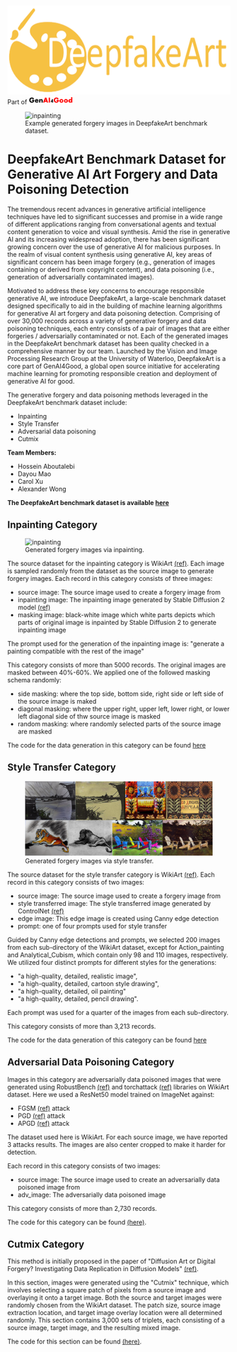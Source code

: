 

<img src="https://github.com/h-aboutalebi/DeepfakeArt/blob/main/images/logo.jpg" alt="logo" width="600" height="200">
Part of <img src="https://github.com/h-aboutalebi/DeepfakeArt/blob/main/images/genai4good.png" alt="genai4good" width="20%" height="20%">

<figure class="image">
<img src="https://github.com/h-aboutalebi/DeepfakeArt/blob/main/images/all.jpg" alt="inpainting">
<figcaption>Example generated forgery images in DeepfakeArt benchmark dataset.</figcaption>
</figure>

# DeepfakeArt Benchmark Dataset for Generative AI Art Forgery and Data Poisoning Detection
The tremendous recent advances in generative artificial intelligence techniques have led to significant successes and promise in a wide range of different applications ranging from conversational agents and textual content generation to voice and visual synthesis.  Amid the rise in generative AI and its increasing widespread adoption, there has been significant growing concern over the use of generative AI for malicious purposes.  In the realm of visual content synthesis using generative AI, key areas of significant concern has been image forgery (e.g., generation of images containing or derived from copyright content), and data poisoning (i.e., generation of adversarially contaminated images).  

Motivated to address these key concerns to encourage responsible generative AI, we introduce DeepfakeArt, a large-scale benchmark dataset designed specifically to aid in the building of machine learning algorithms for generative AI art forgery and data poisoning detection. Comprising of over 30,000 records across a variety of generative forgery and data poisoning techniques, each entry consists of a pair of images that are either forgeries / adversarially contaminated or not. Each of the generated images in the DeepfakeArt benchmark dataset has been quality checked in a comprehensive manner by our team.  Launched by the Vision and Image Processing Research Group at the University of Waterloo, DeepfakeArt is a core part of GenAI4Good, a global open source initiative for accelerating machine learning for promoting responsible creation and deployment of generative AI for good. 

The generative forgery and data poisoning methods leveraged in the DeepfakeArt benchmark dataset include:
- Inpainting
- Style Transfer
- Adversarial data poisoning
- Cutmix


**Team Members:**
- Hossein Aboutalebi
- Dayou Mao
- Carol Xu
- Alexander Wong


**The DeepfakeArt benchmark dataset is available [here](https://www.kaggle.com/datasets/danielmao2019/deepfakeart)**

## Inpainting Category
<figure class="image">
<img src="https://github.com/h-aboutalebi/DeepfakeArt/blob/main/images/inpainting.jpg" alt="inpainting">
<figcaption>Generated forgery images via inpainting.</figcaption>
</figure>

The source dataset for the inpainting category is WikiArt [(ref)](https://paperswithcode.com/paper/large-scale-classification-of-fine-art). Each image is sampled randomly from the dataset as the source image to generate forgery images. 
Each record in this category consists of three images: 

- source image: The source image used to create a forgery image from
- inpainting image: The inpainting image generated by Stable Diffusion 2 model [(ref)](https://huggingface.co/stabilityai/stable-diffusion-2-inpainting)
- masking image: black-white image which white parts depicts which parts of original image is inpainted by Stable Diffusion 2 to generate inpainting image

The prompt used for the generation of the inpainting image is: "generate a painting compatible with the rest of the image"

This category consists of more than 5000 records. The original images are masked between 40%-60%. We applied one of the followed masking schema randomly:

- side masking: where the top side, bottom side, right side or left side of the source image is maked
- diagonal masking: where the upper right, upper left, lower right, or lower left diagonal side of thw source image is masked
- random masking: where randomly selected parts of the source image are masked

The code for the data generation in this category can be found [here](https://github.com/h-aboutalebi/DeepfakeArt/blob/main/image_inpainting/main.py)

## Style Transfer Category
<figure class="image">
<img src="https://github.com/h-aboutalebi/DeepfakeArt/blob/main/images/style.jpg">
<figcaption>Generated forgery images via style transfer.</figcaption>
</figure>

The source dataset for the style transfer category is WikiArt [(ref)](https://paperswithcode.com/paper/large-scale-classification-of-fine-art). Each record in this category consists of two images: 

- source image: The source image used to create a forgery image from
- style transferred image: The style transferred image generated by ControlNet [(ref)](https://huggingface.co/lllyasviel/ControlNet)
- edge image: This edge image is created using Canny edge detection
- prompt: one of four prompts used for style transfer

Guided by Canny edge detections and prompts, we selected 200 images from each sub-directory of the WikiArt dataset, except for Action_painting and Analytical_Cubism, which contain only 98 and 110 images, respectively. We utilized four distinct prompts for different styles for the generations:

- "a high-quality, detailed, realistic image", 
- "a high-quality, detailed, cartoon style drawing", 
- "a high-quality, detailed, oil painting"
- "a high-quality, detailed, pencil drawing". 

Each prompt was used for a quarter of the images from each sub-directory. 

This category consists of more than 3,213 records. 

The code for the data generation of this category can be found [here](https://github.com/h-aboutalebi/DeepfakeArt/blob/main/main_style_transfer.py)


## Adversarial Data Poisoning Category 

Images in this category are adversarially data poisoned images that were generated using RobustBench [(ref)](https://robustbench.github.io/) and torchattack [(ref)](https://adversarial-attacks-pytorch.readthedocs.io/en/latest/attacks.html) libraries on WikiArt dataset. Here we used a ResNet50 model trained on ImageNet against:

- FGSM [(ref)](https://arxiv.org/abs/1412.6572) attack 
- PGD [(ref)](https://arxiv.org/pdf/1706.06083.pdf) attack
- APGD [(ref)](https://arxiv.org/pdf/2003.01690.pdf) attack

The dataset used here is WikiArt. For each source image, we have reported 3 attacks results. The images are also center cropped to make it harder for detection. 


 Each record in this category consists of two images: 

- source image: The source image used to create an adversarially data poisoned image from
- adv_image: The adversarially data poisoned image

This category consists of more than 2,730 records. 

The code for this category can be found [(here)](https://github.com/h-aboutalebi/DeepfakeArt/blob/main/adv_image/main.py).

## Cutmix Category

This method is initially proposed in the paper of "Diffusion Art or Digital Forgery? Investigating Data Replication in Diffusion Models" [(ref)](https://arxiv.org/abs/2212.03860).

In this section, images were generated using the "Cutmix" technique, which involves selecting a square patch of pixels from a source image and overlaying it onto a target image. Both the source and target images were randomly chosen from the WikiArt dataset. The patch size, source image extraction location, and target image overlay location were all determined randomly. This section contains 3,000 sets of triplets, each consisting of a source image, target image, and the resulting mixed image.


The code for this section can be found [(here)](https://github.com/h-aboutalebi/DeepfakeArt/blob/main/main_Cutmix.py).
